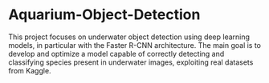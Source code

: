# Aquarium-Object-Detection
This project focuses on underwater object detection using deep learning models, in particular with the Faster R-CNN architecture. The main goal is to develop and optimize a model capable of correctly detecting and classifying species present in underwater images, exploiting real datasets from Kaggle.
